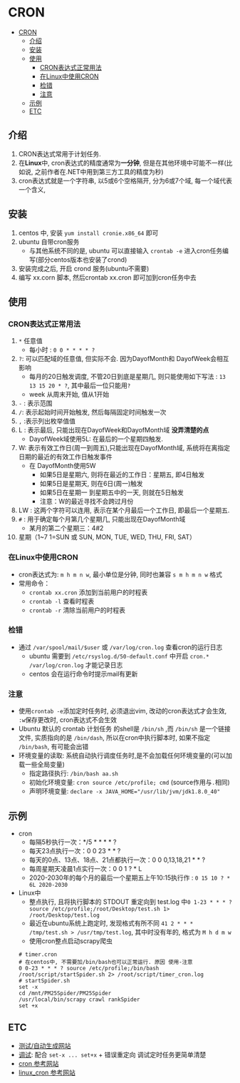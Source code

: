# CRON

<!-- TOC -->

- [CRON](#cron)
    - [介绍](#介绍)
    - [安装](#安装)
    - [使用](#使用)
        - [CRON表达式正常用法](#cron表达式正常用法)
        - [在Linux中使用CRON](#在linux中使用cron)
        - [检错](#检错)
        - [注意](#注意)
    - [示例](#示例)
    - [ETC](#etc)

<!-- /TOC -->

## 介绍
1. CRON表达式常用于计划任务.   
2. 在**Linux**中, cron表达式的精度通常为**一分钟**, 但是在其他环境中可能不一样(比如说, 之前作者在.NET中用到第三方工具的精度为秒)  
3. cron表达式就是一个字符串, 以5或6个空格隔开, 分为6或7个域, 每一个域代表一个含义, 

## 安装
1. centos 中, 安装 `yum install cronie.x86_64` 即可
2. ubuntu 自带cron服务
    - 与其他系统不同的是, ubuntu 可以直接输入 `crontab -e` 进入cron任务编写(部分centos版本也安装了crond)
3. 安装完成之后, 开启 crond 服务(ubuntu不需要)
4. 编写 xx.corn 脚本, 然后crontab xx.cron 即可加到cron任务中去

## 使用
### CRON表达式正常用法
1. `*` 任意值
    - 每小时 : `0 0 * * * * ?`
2. `?`: 可以匹配域的任意值, 但实际不会. 因为DayofMonth和 DayofWeek会相互影响
    - 每月的20日触发调度, 不管20日到底是星期几, 则只能使用如下写法 : `13 13 15 20 * ?`, 其中最后一位只能用`?`
    - week 从周末开始, 值从1开始
3. `-` : 表示范围
4. `/`: 表示起始时间开始触发, 然后每隔固定时间触发一次
5. `,` :表示列出枚举值值
6. L : 表示最后, 只能出现在DayofWeek和DayofMonth域 **没弄清楚的点**
    - DayofWeek域使用5L: 在最后的一个星期四触发.  
7. W: 表示有效工作日(周一到周五),只能出现在DayofMonth域, 系统将在离指定日期的最近的有效工作日触发事件
    - 在 DayofMonth使用5W
        - 如果5日是星期六, 则将在最近的工作日：星期五, 即4日触发
        - 如果5日是星期天, 则在6日(周一)触发
        - 如果5日在星期一 到星期五中的一天, 则就在5日触发
        - 注意：W的最近寻找不会跨过月份
8. LW : 这两个字符可以连用, 表示在某个月最后一个工作日, 即最后一个星期五.  
9. `#` : 用于确定每个月第几个星期几, 只能出现在DayofMonth域
    - 某月的第二个星期三：4#2
10. 星期（1~7 1=SUN 或 SUN, MON, TUE, WED, THU, FRI, SAT）

### 在Linux中使用CRON
- cron表达式为: `m h m n w`, 最小单位是分钟, 同时也兼容 `s m h m n w` 格式
- 常用命令：
    - `crontab xx.cron` 添加到当前用户的时程表
    - `crontab -l` 查看时程表
    - `crontab -r` 清除当前用户的时程表

### 检错
- 通过 `/var/spool/mail/$user` 或 `/var/log/cron.log` 查看cron的运行日志
    - ubuntu 需要到 `/etc/rsyslog.d/50-default.conf` 中开启 `cron.*   /var/log/cron.log` 才能记录日志
    - centos 会在运行命令时提示mail有更新

### 注意
- 使用`crontab -e`添加定时任务时, 必须退出vim, 改动的cron表达式才会生效, `:w`保存更改时, cron表达式不会生效
- Ubuntu 默认的 crontab 计划任务 的shell是 `/bin/sh` ,而 `/bin/sh` 是一个链接文件, 实质指向的是 `/bin/dash`, 所以在cron中执行脚本时, 如果不指定 `/bin/bash`, 有可能会出错
- 环境变量的读取: 系统自动执行调度任务时,是不会加载任何环境变量的(可以加载一些全局变量)
    - 指定路径执行: `/bin/bash aa.sh`
    - 初始化环境变量: `cron source /etc/profile; cmd` (source作用与`.`相同)
    - 声明环境变量: `declare -x JAVA_HOME="/usr/lib/jvm/jdk1.8.0_40"`

## 示例
- cron
    - 每隔5秒执行一次：*/5 * * * * ?
    - 每天23点执行一次：0 0 23 * * ?
    - 每天的0点、13点、18点、21点都执行一次：0 0 0,13,18,21 * * ?
    - 每周星期天凌晨1点实行一次：0 0 1 ? * L
    - 2020-2030年的每个月的最后一个星期五上午10:15执行作 : `0 15 10 ? * 6L 2020-2030` 
- Linux中
    - 整点执行, 且将执行脚本的 STDOUT 重定向到 test.log 中`0 1-23 * * * ? source /etc/profile;/root/Desktop/test.sh 1> /root/Desktop/test.log`
    - 最近在ubuntu系统上跑定时, 发现格式有所不同 `41 2 * * * /tmp/test.sh > /usr/tmp/test.log`, 其中时没有年的, 格式为 `M h d m w` 
    - 使用cron整点启动scrapy爬虫
    ````
    # timer.cron
    # 在centos中, 不需要加/bin/bash也可以正常运行. 原因 使用-注意
    0 0-23 * * * ? source /etc/profile;/bin/bash /root/script/startSpider.sh 2> /root/script/timer_cron.log
    # startSpider.sh
    set -x
    cd /mnt/PM25Spider/PM25Spider
    /usr/local/bin/scrapy crawl rankSpider
    set +x
    ````

## ETC
- [测试/自动生成网站](http://www.pdtools.net/tools/becron.jsp)
- [调试](/OS/Linux/useful.md): 配合 `set-x ... set+x` + 错误重定向 调试定时任务更简单清楚
- [cron 参考网站](http://www.cnblogs.com/junrong624/p/4239517.html)
- [linux_cron 参考网站](http://dgd2010.blog.51cto.com/1539422/1677211)
